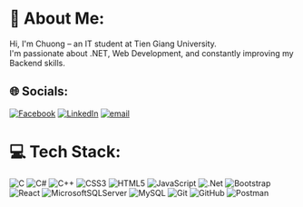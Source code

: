 # 💫 About Me:
Hi, I'm Chuong – an IT student at Tien Giang University.<br>I'm passionate about .NET, Web Development, and constantly improving my Backend skills.


## 🌐 Socials:
[![Facebook](https://img.shields.io/badge/Facebook-%231877F2.svg?logo=Facebook&logoColor=white)](https://facebook.com/jin3107) [![LinkedIn](https://img.shields.io/badge/LinkedIn-%230077B5.svg?logo=linkedin&logoColor=white)](https://linkedin.com/in/huynh-chuong-7b80242b2) [![email](https://img.shields.io/badge/Email-D14836?logo=gmail&logoColor=white)](mailto:tanchuonghuynh3@gmail.com) 

# 💻 Tech Stack:
![C](https://img.shields.io/badge/c-%2300599C.svg?style=for-the-badge&logo=c&logoColor=white) ![C#](https://img.shields.io/badge/c%23-%23239120.svg?style=for-the-badge&logo=csharp&logoColor=white) ![C++](https://img.shields.io/badge/c++-%2300599C.svg?style=for-the-badge&logo=c%2B%2B&logoColor=white) ![CSS3](https://img.shields.io/badge/css3-%231572B6.svg?style=for-the-badge&logo=css3&logoColor=white) ![HTML5](https://img.shields.io/badge/html5-%23E34F26.svg?style=for-the-badge&logo=html5&logoColor=white) ![JavaScript](https://img.shields.io/badge/javascript-%23323330.svg?style=for-the-badge&logo=javascript&logoColor=%23F7DF1E) ![.Net](https://img.shields.io/badge/.NET-5C2D91?style=for-the-badge&logo=.net&logoColor=white) ![Bootstrap](https://img.shields.io/badge/bootstrap-%238511FA.svg?style=for-the-badge&logo=bootstrap&logoColor=white) ![React](https://img.shields.io/badge/react-%2320232a.svg?style=for-the-badge&logo=react&logoColor=%2361DAFB) ![MicrosoftSQLServer](https://img.shields.io/badge/Microsoft%20SQL%20Server-CC2927?style=for-the-badge&logo=microsoft%20sql%20server&logoColor=white) ![MySQL](https://img.shields.io/badge/mysql-4479A1.svg?style=for-the-badge&logo=mysql&logoColor=white) ![Git](https://img.shields.io/badge/git-%23F05033.svg?style=for-the-badge&logo=git&logoColor=white) ![GitHub](https://img.shields.io/badge/github-%23121011.svg?style=for-the-badge&logo=github&logoColor=white) ![Postman](https://img.shields.io/badge/Postman-FF6C37?style=for-the-badge&logo=postman&logoColor=white)

<!---
# 📊 GitHub Stats:
<div align="center">
  <img src="https://github-readme-stats.vercel.app/api?username=jin3107&theme=radical&hide_border=false&include_all_commits=true&count_private=true" /><br/>
  <img src="https://nirzak-streak-stats.vercel.app/?user=jin3107&theme=radical&hide_border=false" /><br/>
  <img src="https://github-readme-stats.vercel.app/api/top-langs/?username=jin3107&theme=radical&hide_border=false&include_all_commits=true&count_private=true&layout=compact" />
</div>
-- >

<!-- Proudly created with GPRM ( https://gprm.itsvg.in ) -->
